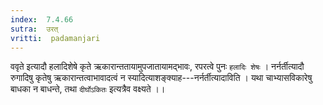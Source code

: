 ```yaml
---
index:  7.4.66
sutra:  उरत्
vritti:  padamanjari
---
```


ववृते इत्यादौ हलादिशेषे कृते ऋकारान्ततायामुपजातायामद्भावः, रपरत्वे पुनः `हलादिः शेषः` ।
नर्नर्तीत्यादौ रुगादिषु कृतेषु ऋकारान्तत्वाभावादत्वं न स्यादित्याशङ्क्याह---नर्नर्तीत्यादाविति । यथा चाभ्यासविकारेषु बाधका न बाधन्ते, तथा `दीर्घोऽकितः` इत्यत्रैव वक्ष्यते ।।
